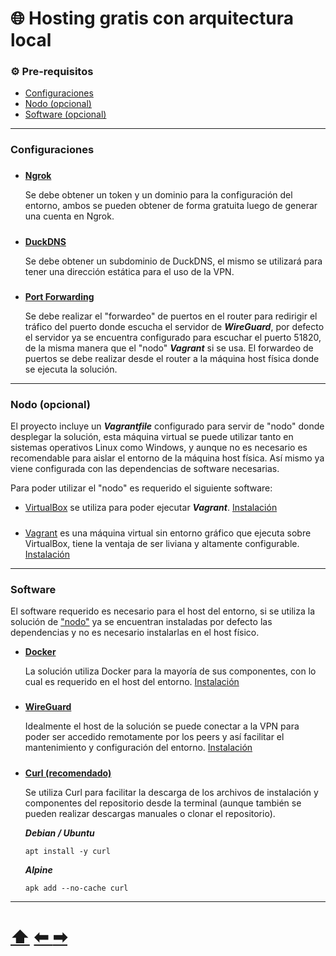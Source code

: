 # :globe_with_meridians: Hosting gratis con arquitectura local

### :gear: Pre-requisitos

- [Configuraciones](#configuraciones)
- [Nodo (opcional)](#nodo-opcional)
- [Software (opcional)](#software)

---

### Configuraciones

###

- **[Ngrok](https://ngrok.com/)**

  Se debe obtener un token y un dominio para la configuración del entorno, ambos se pueden obtener de forma gratuita luego de generar una cuenta en Ngrok.

#####

- **[DuckDNS](https://www.duckdns.org/)**

  Se debe obtener un subdominio de DuckDNS, el mismo se utilizará para tener una dirección estática para el uso de la VPN.

#####

- **[Port Forwarding](https://www.redeszone.net/tutoriales/configuracion-puertos/abrir-puerto-tcp-udp-router/)**

  Se debe realizar el "forwardeo" de puertos en el router para redirigir el tráfico del puerto donde escucha el servidor de **_WireGuard_**, por defecto el servidor ya se encuentra configurado para escuchar el puerto 51820, de la misma manera que el "nodo" **_Vagrant_** si se usa. El forwardeo de puertos se debe realizar desde el router a la máquina host física donde se ejecuta la solución.

---

### Nodo (opcional)

El proyecto incluye un **_Vagrantfile_** configurado para servir de "nodo" donde desplegar la solución, esta máquina virtual se puede utilizar tanto en sistemas operativos Linux como Windows, y aunque no es necesario es recomendable para aislar el entorno de la máquina host física. Así mismo ya viene configurada con las dependencias de software necesarias.

Para poder utilizar el "nodo" es requerido el siguiente software:

- [VirtualBox](https://www.virtualbox.org/) se utiliza para poder ejecutar **_Vagrant_**. [Instalación](https://www.virtualbox.org/wiki/Downloads)

#####

- [Vagrant](https://developer.hashicorp.com/vagrant/) es una máquina virtual sin entorno gráfico que ejecuta sobre VirtualBox, tiene la ventaja de ser liviana y altamente configurable. [Instalación](https://developer.hashicorp.com/vagrant/install)

---

### Software

El software requerido es necesario para el host del entorno, si se utiliza la solución de ["nodo"](#nodo-opcional) ya se encuentran instaladas por defecto las dependencias y no es necesario instalarlas en el host físico.

- **[Docker](https://www.docker.com/)**

  La solución utiliza Docker para la mayoría de sus componentes, con lo cual es requerido en el host del entorno. [Instalación](https://docs.docker.com/engine/install/)

  #####

- **[WireGuard](https://www.wireguard.com/)**

  Idealmente el host de la solución se puede conectar a la VPN para poder ser accedido remotamente por los peers y así facilitar el mantenimiento y configuración del entorno. [Instalación](https://www.wireguard.com/install/)

  #####

- **[Curl (recomendado)](https://curl.se/)**

  Se utiliza Curl para facilitar la descarga de los archivos de instalación y componentes del repositorio desde la terminal (aunque también se pueden realizar descargas manuales o clonar el repositorio).

  **_Debian / Ubuntu_**

  ```
  apt install -y curl
  ```

  **_Alpine_**

  ```
  apk add --no-cache curl
  ```

---

# [⬆︎](../README.md) [⬅︎ ](../README.md) [➡︎](instalacion-y-uso.md)
